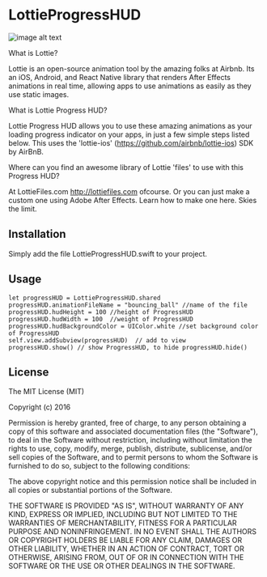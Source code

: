 # LottieProgressHUD

![image alt text](https://github.com/maail/LottieProgressHUD/preview.gif)


What is Lottie?

Lottie is an open-source animation tool by the amazing folks at Airbnb. Its an iOS, Android, and React Native library that renders After Effects animations in real time, allowing apps to use animations as easily as they use static images.

What is Lottie Progress HUD?

Lottie Progress HUD allows you to use these amazing animations as your loading progress indicator on your apps, in just a few simple steps listed below. This uses the 'lottie-ios' (https://github.com/airbnb/lottie-ios) SDK by AirBnB.

Where can you find an awesome library of Lottie 'files' to use with this Progress HUD?

At LottieFiles.com http://lottiefiles.com ofcourse. Or you can just make a custom one using Adobe After Effects. Learn how to make one here. Skies the limit.

## Installation

Simply add the file LottieProgressHUD.swift to your project.

## Usage

```
let progressHUD = LottieProgressHUD.shared 
progressHUD.animationFileName = "bouncing_ball" //name of the file
progressHUD.hudHeight = 100 //height of ProgressHUD
progressHUD.hudWidth = 100  //weight of ProgressHUD
progressHUD.hudBackgroundColor = UIColor.white //set background color of ProgressHUD
self.view.addSubview(progressHUD)  // add to view
progressHUD.show() // show ProgressHUD, to hide progressHUD.hide()

```

## License

The MIT License (MIT)

Copyright (c) 2016 

Permission is hereby granted, free of charge, to any person obtaining a copy
of this software and associated documentation files (the "Software"), to deal
in the Software without restriction, including without limitation the rights
to use, copy, modify, merge, publish, distribute, sublicense, and/or sell
copies of the Software, and to permit persons to whom the Software is
furnished to do so, subject to the following conditions:

The above copyright notice and this permission notice shall be included in all
copies or substantial portions of the Software.

THE SOFTWARE IS PROVIDED "AS IS", WITHOUT WARRANTY OF ANY KIND, EXPRESS OR
IMPLIED, INCLUDING BUT NOT LIMITED TO THE WARRANTIES OF MERCHANTABILITY,
FITNESS FOR A PARTICULAR PURPOSE AND NONINFRINGEMENT. IN NO EVENT SHALL THE
AUTHORS OR COPYRIGHT HOLDERS BE LIABLE FOR ANY CLAIM, DAMAGES OR OTHER
LIABILITY, WHETHER IN AN ACTION OF CONTRACT, TORT OR OTHERWISE, ARISING FROM,
OUT OF OR IN CONNECTION WITH THE SOFTWARE OR THE USE OR OTHER DEALINGS IN THE
SOFTWARE.